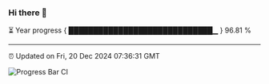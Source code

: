 ### Hi there 👋

⏳ Year progress { █████████████████████████████▁ } 96.81 %

---

⏰ Updated on Fri, 20 Dec 2024 07:36:31 GMT

![Progress Bar CI](https://github.com/IshwaranRudhara/GIT-ACTION/workflows/Progress%20Bar%20CI/badge.svg)
